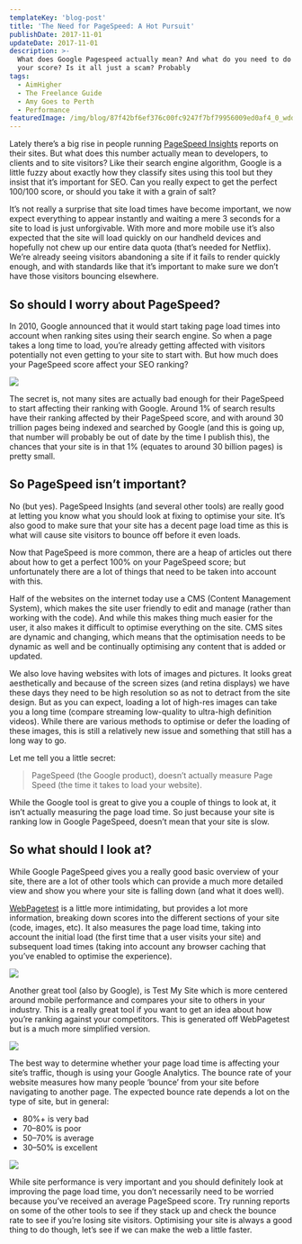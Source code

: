 ```yaml
---
templateKey: 'blog-post'
title: 'The Need for PageSpeed: A Hot Pursuit'
publishDate: 2017-11-01
updateDate: 2017-11-01
description: >-
  What does Google Pagespeed actually mean? And what do you need to do about
  your score? Is it all just a scam? Probably
tags:
  - AimHigher
  - The Freelance Guide
  - Amy Goes to Perth
  - Performance
featuredImage: /img/blog/87f42bf6ef376c00fc9247f7bf79956009ed0af4_0_wddo0w-00wj1r0de.jpg
---
```

Lately there’s a big rise in people running [PageSpeed Insights](https://developers.google.com/speed/pagespeed/insights/) reports on their sites. But what does this number actually mean to developers, to clients and to site visitors? Like their search engine algorithm, Google is a little fuzzy about exactly how they classify sites using this tool but they insist that it’s important for SEO. Can you really expect to get the perfect 100/100 score, or should you take it with a grain of salt?

It’s not really a surprise that site load times have become important, we now expect everything to appear instantly and waiting a mere 3 seconds for a site to load is just unforgivable. With more and more mobile use it’s also expected that the site will load quickly on our handheld devices and hopefully not chew up our entire data quota (that’s needed for Netflix). We’re already seeing visitors abandoning a site if it fails to render quickly enough, and with standards like that it’s important to make sure we don’t have those visitors bouncing elsewhere.

## So should I worry about PageSpeed?

In 2010, Google announced that it would start taking page load times into account when ranking sites using their search engine. So when a page takes a long time to load, you’re already getting affected with visitors potentially not even getting to your site to start with. But how much does your PageSpeed score affect your SEO ranking?

![](/img/blog/87f42bf6ef376c00fc9247f7bf79956009ed0af4_0_wddo0w-00wj1r0de.jpg)

The secret is, not many sites are actually bad enough for their PageSpeed to start affecting their ranking with Google. Around 1% of search results have their ranking affected by their PageSpeed score, and with around 30 trillion pages being indexed and searched by Google (and this is going up, that number will probably be out of date by the time I publish this), the chances that your site is in that 1% (equates to around 30 billion pages) is pretty small.

## So PageSpeed isn’t important?

No (but yes). PageSpeed Insights (and several other tools) are really good at letting you know what you should look at fixing to optimise your site. It’s also good to make sure that your site has a decent page load time as this is what will cause site visitors to bounce off before it even loads.

Now that PageSpeed is more common, there are a heap of articles out there about how to get a perfect 100% on your PageSpeed score; but unfortunately there are a lot of things that need to be taken into account with this.

Half of the websites on the internet today use a CMS (Content Management System), which makes the site user friendly to edit and manage (rather than working with the code). And while this makes thing much easier for the user, it also makes it difficult to optimise everything on the site. CMS sites are dynamic and changing, which means that the optimisation needs to be dynamic as well and be continually optimising any content that is added or updated.

We also love having websites with lots of images and pictures. It looks great aesthetically and because of the screen sizes (and retina displays) we have these days they need to be high resolution so as not to detract from the site design. But as you can expect, loading a lot of high-res images can take you a long time (compare streaming low-quality to ultra-high definition videos). While there are various methods to optimise or defer the loading of these images, this is still a relatively new issue and something that still has a long way to go.

Let me tell you a little secret:

> PageSpeed (the Google product), doesn’t actually measure Page Speed (the time it takes to load your website).

While the Google tool is great to give you a couple of things to look at, it isn’t actually measuring the page load time. So just because your site is ranking low in Google PageSpeed, doesn’t mean that your site is slow.

## So what should I look at?

While Google PageSpeed gives you a really good basic overview of your site, there are a lot of other tools which can provide a much more detailed view and show you where your site is falling down (and what it does well).

[WebPagetest](https://www.webpagetest.org/) is a little more intimidating, but provides a lot more information, breaking down scores into the different sections of your site (code, images, etc). It also measures the page load time, taking into account the initial load (the first time that a user visits your site) and subsequent load times (taking into account any browser caching that you’ve enabled to optimise the experience).

![](/img/blog/7a7b2c7cf9d459bc75951c6ee5d8524b733d508f_0_g1gl9ba4kblbjbu5.png)

Another great tool (also by Google), is Test My Site which is more centered around mobile performance and compares your site to others in your industry. This is a really great tool if you want to get an idea about how you’re ranking against your competitors. This is generated off WebPagetest but is a much more simplified version.

![](/img/blog/2d15a1a2b52ab8368031ea5255639aff4f3a9808_0_gb1jbifdua6qgabt.png)

The best way to determine whether your page load time is affecting your site’s traffic, though is using your Google Analytics. The bounce rate of your website measures how many people ‘bounce’ from your site before navigating to another page. The expected bounce rate depends a lot on the type of site, but in general:

* 80%+ is very bad
* 70–80% is poor
* 50–70% is average
* 30–50% is excellent

![](/img/blog/214d1c2a2b6153643d40d1c8860d670ff316b836_0_dmj1mpen0efjc2og.png)

While site performance is very important and you should definitely look at improving the page load time, you don’t necessarily need to be worried because you’ve received an average PageSpeed score. Try running reports on some of the other tools to see if they stack up and check the bounce rate to see if you’re losing site visitors. Optimising your site is always a good thing to do though, let’s see if we can make the web a little faster.

